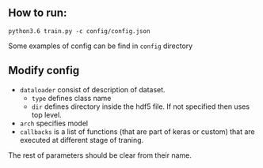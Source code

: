 ## How to run:
``python3.6 train.py -c config/config.json``

Some examples of config can be find in `config` directory

## Modify config

* `dataloader` consist of description of dataset.
  * `type` defines class name
  * `dir` defines directory inside the hdf5 file. If not specified then uses top level.
* `arch` specifies model
* `callbacks` is a list of functions (that are part of keras or custom) that are executed at different stage of traning.

The rest of parameters should be clear from their name.
